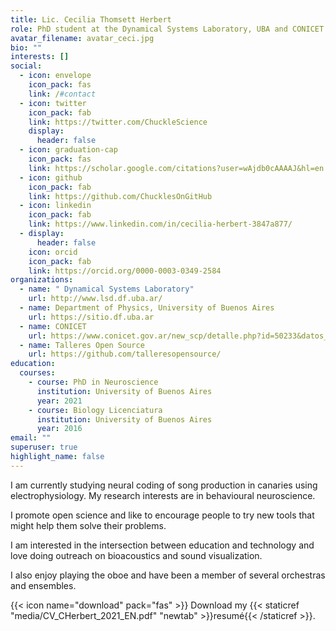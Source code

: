 ```yaml
---
title: Lic. Cecilia Thomsett Herbert
role: PhD student at the Dynamical Systems Laboratory, UBA and CONICET
avatar_filename: avatar_ceci.jpg
bio: ""
interests: []
social:
  - icon: envelope
    icon_pack: fas
    link: /#contact
  - icon: twitter
    icon_pack: fab
    link: https://twitter.com/ChuckleScience
    display:
      header: false
  - icon: graduation-cap
    icon_pack: fas
    link: https://scholar.google.com/citations?user=wAjdb0cAAAAJ&hl=en
  - icon: github
    icon_pack: fab
    link: https://github.com/ChucklesOnGitHub
  - icon: linkedin
    icon_pack: fab
    link: https://www.linkedin.com/in/cecilia-herbert-3847a877/
  - display:
      header: false
    icon: orcid
    icon_pack: fab
    link: https://orcid.org/0000-0003-0349-2584
organizations:
  - name: " Dynamical Systems Laboratory"
    url: http://www.lsd.df.uba.ar/
  - name: Department of Physics, University of Buenos Aires
    url: https://sitio.df.uba.ar
  - name: CONICET
    url: https://www.conicet.gov.ar/new_scp/detalle.php?id=50233&datos_academicos=yes
  - name: Talleres Open Source
    url: https://github.com/talleresopensource/
education:
  courses:
    - course: PhD in Neuroscience
      institution: University of Buenos Aires
      year: 2021
    - course: Biology Licenciatura
      institution: University of Buenos Aires
      year: 2016
email: ""
superuser: true
highlight_name: false
---
```

I am currently studying neural coding of song production in canaries using electrophysiology. My research interests are in behavioural neuroscience. 

I promote open science and like to encourage people to try new tools that might help them solve their problems. 

I am interested in the intersection between education and technology and love doing outreach on bioacoustics and sound visualization.

I also enjoy playing the oboe and have been a member of several orchestras and ensembles.

{{< icon name="download" pack="fas" >}} Download my {{< staticref "media/CV_CHerbert_2021_EN.pdf" "newtab" >}}resumé{{< /staticref >}}.